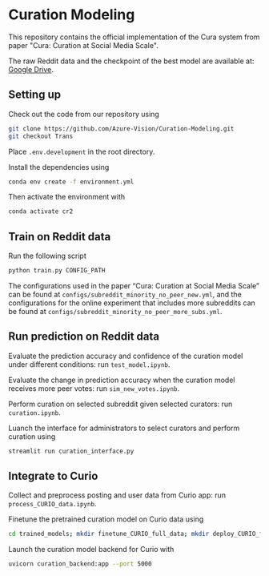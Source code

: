 # Curation Modeling

This repository contains the official implementation of the Cura system from paper "Cura: Curation at Social Media Scale".

The raw Reddit data and the checkpoint of the best model are available at: [Google Drive](https://drive.google.com/drive/folders/1FtsfxWZl8-fn3uI5zHnnhYoNb0pTl8o6?usp=sharing).

## Setting up

Check out the code from our repository using 

```bash
git clone https://github.com/Azure-Vision/Curation-Modeling.git
git checkout Trans
```

Place `.env.development` in the root directory.

Install the dependencies using 

```bash
conda env create -f environment.yml
```

Then activate the environment with

```bash
conda activate cr2
```

## Train on Reddit data

Run the following script

```bash
python train.py CONFIG_PATH
```

The configurations used in the paper “Cura: Curation at Social Media Scale” can be found at `configs/subreddit_minority_no_peer_new.yml`, and the configurations for the online experiment that includes more subreddits can be found at `configs/subreddit_minority_no_peer_more_subs.yml`.

## Run prediction on Reddit data

Evaluate the prediction accuracy and confidence of the curation model under different conditions: run `test_model.ipynb`.

Evaluate the change in prediction accuracy when the curation model receives more peer votes: run `sim_new_votes.ipynb`.

Perform curation on selected subreddit given selected curators: run `curation.ipynb`.

Luanch the interface for administrators to select curators and perform curation using

```bash
streamlit run curation_interface.py
```

## Integrate to Curio

Collect and preprocess posting and user data from Curio app: run `process_CURIO_data.ipynb`.

Finetune the pretrained curation model on Curio data using

```bash
cd trained_models; mkdir finetune_CURIO_full_data; mkdir deploy_CURIO_full_data; cp subreddit_minority_no_peer_new/latest.pt finetune_CURIO_full_data/latest.pt; cd ..; python train.py configs/finetune_CURIO_full_data.yml; cp trained_models/finetune_CURIO_full_data/best.pt trained_models/deploy_CURIO_full_data/best.pt
```

Launch the curation model backend for Curio with

```bash
uvicorn curation_backend:app --port 5000
```
